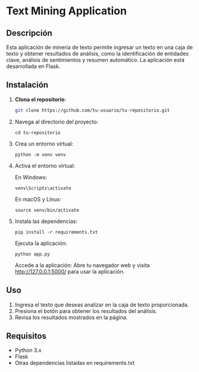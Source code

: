 # Text Mining Application

## Descripción

Esta aplicación de minería de texto permite ingresar un texto en una caja de texto y obtener resultados de análisis, como la identificación de entidades clave, análisis de sentimientos y resumen automático. La aplicación está desarrollada en Flask.

## Instalación

1. **Clona el repositorio**:
   ```bash
   git clone https://github.com/tu-usuario/tu-repositorio.git

2. Navega al directorio del proyecto:
    ```
    cd tu-repositorio
    ```
3. Crea un entorno virtual:
    ```
    python -m venv venv
    ```
4. Activa el entorno virtual:

    En Windows:

    ```
    venv\Scripts\activate
    ```
    En macOS y Linux:

    ```
    source venv/bin/activate
    ```

5. Instala las dependencias:

    ```
    pip install -r requirements.txt
    ```
    Ejecuta la aplicación:
    ```
    python app.py
    ```

    Accede a la aplicación: Abre tu navegador web y visita http://127.0.0.1:5000/ para usar la aplicación.

## Uso
1. Ingresa el texto que deseas analizar en la caja de texto proporcionada.
2. Presiona el botón para obtener los resultados del análisis.
3. Revisa los resultados mostrados en la página.
## Requisitos
- Python 3.x
- Flask
- Otras dependencias listadas en requirements.txt
